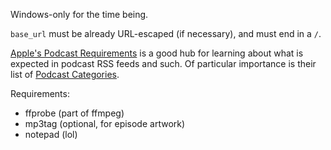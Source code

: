 Windows-only for the time being.

`base_url` must be already URL-escaped (if necessary), and must end in a `/`.

[Apple's Podcast Requirements](https://podcasters.apple.com/support/823-podcast-requirements) is a good hub for learning about what is expected in podcast RSS feeds and such. Of particular importance is their list of [Podcast Categories](https://podcasters.apple.com/support/1691-apple-podcasts-categories).

Requirements:
- ffprobe (part of ffmpeg)
- mp3tag (optional, for episode artwork)
- notepad (lol)
